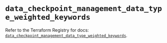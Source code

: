 # `data_checkpoint_management_data_type_weighted_keywords`

Refer to the Terraform Registry for docs: [`data_checkpoint_management_data_type_weighted_keywords`](https://registry.terraform.io/providers/checkpointsw/checkpoint/2.11.0/docs/data-sources/management_data_type_weighted_keywords).
